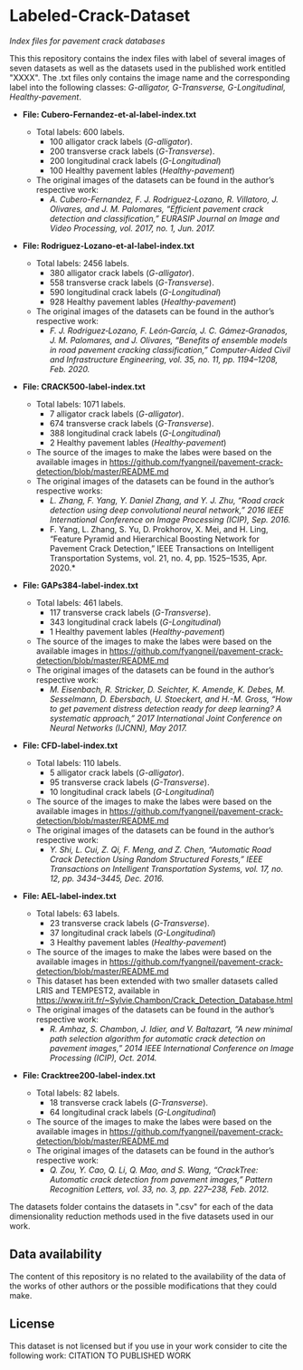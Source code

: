 # Labeled-Crack-Dataset
*Index files for pavement crack databases*

This this repository contains the index files with label of several images of seven datasets as well as the datasets used in the published work entitled "XXXX". The .txt files only contains the image name and the corresponding label into the following classes: *G-alligator, G-Transverse, G-Longitudinal, Healthy-pavement*.


* **File: Cubero-Fernandez-et-al-label-index.txt**
  * Total labels: 600 labels.
    - 100 alligator crack labels (*G-alligator*).
    - 200 transverse crack labels (*G-Transverse*).
    - 200 longitudinal crack labels (*G-Longitudinal*)
    - 100 Healthy pavement lables (*Healthy-pavement*)
  * The original images of the datasets can be found in the author’s respective work: 
    * *A. Cubero-Fernandez, F. J. Rodriguez-Lozano, R. Villatoro, J. Olivares, and J. M. Palomares, “Efficient pavement crack detection and classification,” EURASIP Journal on Image and Video Processing, vol. 2017, no. 1, Jun. 2017.*

* **File: Rodriguez-Lozano-et-al-label-index.txt**
  * Total labels: 2456 labels.
    - 380 alligator crack labels (*G-alligator*).
    - 558 transverse crack labels (*G-Transverse*).
    - 590 longitudinal crack labels (*G-Longitudinal*)
    - 928 Healthy pavement lables (*Healthy-pavement*)
  * The original images of the datasets can be found in the author’s respective work: 
    * *F. J. Rodriguez‐Lozano, F. León‐García, J. C. Gámez‐Granados, J. M. Palomares, and J. Olivares, “Benefits of ensemble models in road pavement cracking classification,” Computer-Aided Civil and Infrastructure Engineering, vol. 35, no. 11, pp. 1194–1208, Feb. 2020.*

* **File: CRACK500-label-index.txt**
  * Total labels: 1071 labels.
    - 7 alligator crack labels (*G-alligator*).
    - 674 transverse crack labels (*G-Transverse*).
    - 388 longitudinal crack labels (*G-Longitudinal*)
    - 2 Healthy pavement lables (*Healthy-pavement*)
  * The source of the images to make the labes were based on the available images in https://github.com/fyangneil/pavement-crack-detection/blob/master/README.md
  * The original images of the datasets can be found in the author’s respective works:   
    * *L. Zhang, F. Yang, Y. Daniel Zhang, and Y. J. Zhu, “Road crack detection using deep convolutional neural network,” 2016 IEEE International Conference on Image Processing (ICIP), Sep. 2016.*
    * F. Yang, L. Zhang, S. Yu, D. Prokhorov, X. Mei, and H. Ling, “Feature Pyramid and Hierarchical Boosting Network for Pavement Crack Detection,” IEEE Transactions on Intelligent Transportation Systems, vol. 21, no. 4, pp. 1525–1535, Apr. 2020.*

* **File: GAPs384-label-index.txt**
  * Total labels: 461 labels.
    - 117 transverse crack labels (*G-Transverse*).
    - 343 longitudinal crack labels (*G-Longitudinal*)
    - 1 Healthy pavement lables (*Healthy-pavement*)
  * The source of the images to make the labes were based on the available images in https://github.com/fyangneil/pavement-crack-detection/blob/master/README.md  
  * The original images of the datasets can be found in the author’s respective work: 
    * *M. Eisenbach, R. Stricker, D. Seichter, K. Amende, K. Debes, M. Sesselmann, D. Ebersbach, U. Stoeckert, and H.-M. Gross, “How to get pavement distress detection ready for deep learning? A systematic approach,” 2017 International Joint Conference on Neural Networks (IJCNN), May 2017.*

* **File: CFD-label-index.txt**
  * Total labels: 110 labels.
    - 5 alligator crack labels (*G-alligator*).
    - 95 transverse crack labels (*G-Transverse*).
    - 10 longitudinal crack labels (*G-Longitudinal*)
  * The source of the images to make the labes were based on the available images in https://github.com/fyangneil/pavement-crack-detection/blob/master/README.md  
  * The original images of the datasets can be found in the author’s respective work: 
    * *Y. Shi, L. Cui, Z. Qi, F. Meng, and Z. Chen, “Automatic Road Crack Detection Using Random Structured Forests,” IEEE Transactions on Intelligent Transportation Systems, vol. 17, no. 12, pp. 3434–3445, Dec. 2016.*

* **File: AEL-label-index.txt**
  * Total labels: 63 labels.
    - 23 transverse crack labels (*G-Transverse*).
    - 37 longitudinal crack labels (*G-Longitudinal*)
    - 3 Healthy pavement lables (*Healthy-pavement*)
  * The source of the images to make the labes were based on the available images in https://github.com/fyangneil/pavement-crack-detection/blob/master/README.md 
  * This dataset has been extended with two smaller datasets called LRIS and TEMPEST2, available in https://www.irit.fr/~Sylvie.Chambon/Crack_Detection_Database.html
  * The original images of the datasets can be found in the author’s respective work: 
    * *R. Amhaz, S. Chambon, J. Idier, and V. Baltazart, “A new minimal path selection algorithm for automatic crack detection on pavement images,” 2014 IEEE International Conference on Image Processing (ICIP), Oct. 2014.*

* **File: Cracktree200-label-index.txt**
  * Total labels: 82 labels.
    - 18 transverse crack labels (*G-Transverse*).
    - 64 longitudinal crack labels (*G-Longitudinal*)
  * The source of the images to make the labes were based on the available images in https://github.com/fyangneil/pavement-crack-detection/blob/master/README.md 
  * The original images of the datasets can be found in the author’s respective work: 
    * *Q. Zou, Y. Cao, Q. Li, Q. Mao, and S. Wang, “CrackTree: Automatic crack detection from pavement images,” Pattern Recognition Letters, vol. 33, no. 3, pp. 227–238, Feb. 2012.*

The datasets folder contains the datasets in ".csv" for each of the data dimensionality reduction methods used in the five datasets used in our work.

## Data availability
The content of this repository is no related to the availability of the data of the works of other authors or the possible modifications that they could make.

## License
This dataset is not licensed but if you use in your work consider to cite the following work:
CITATION TO PUBLISHED WORK




